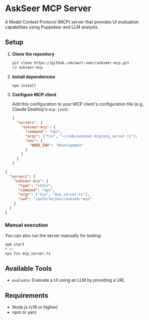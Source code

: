 # AskSeer MCP Server

A Model Context Protocol (MCP) server that provides UI evaluation capabilities using Puppeteer and LLM analysis.

## Setup

1. **Clone the repository**

   ```bash
   git clone https://github.com/warr-seer/askseer-mcp.git
   cd askseer-mcp
   ```

2. **Install dependencies**

   ```bash
   npm install
   ```

3. **Configure MCP client**

   Add this configuration to your MCP client's configuration file (e.g., Claude Desktop's `mcp.json`):

   ```json
   {
     "servers": {
       "askseer-mcp": {
         "command": "npx",
         "args": ["tsx", "~/code/askseer-mcp/mcp_server.ts"],
         "env": {
           "NODE_ENV": "development"
         }
       }
     }
   }
   ```

```json
{
  "servers": {
    "askseer-mcp": {
      "type": "stdio",
      "command": "npx",
      "args": ["tsx", "mcp_server.ts"],
      "cwd": "/path/to/your/askseer-mcp"
    }
  }
}
```

### Manual execution

You can also run the server manually for testing:

```bash
npm start
# or
npx tsx mcp_server.ts
```

## Available Tools

- `evaluate`: Evaluate a UI using an LLM by providing a URL

## Requirements

- Node.js (v16 or higher)
- npm or yarn
